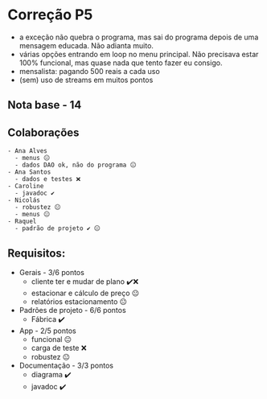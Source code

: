 # Correção P5

  - a exceção não quebra o programa, mas sai do programa depois de uma mensagem educada. Não adianta muito.
  - várias opções entrando em loop no menu principal. Não precisava estar 100% funcional, mas quase nada que tento fazer eu consigo.
  - mensalista: pagando 500 reais a cada uso
  - (sem) uso de streams em muitos pontos

## Nota base - 14 

## Colaborações
    - Ana Alves
	  - menus 😐
	  - dados DAO ok, não do programa 😐
	- Ana Santos
	  - dados e testes ❌
	- Caroline
	  - javadoc ✔️
	- Nicolás
	  - robustez 😐
	  - menus 😐
	- Raquel 
	  - padrão de projeto ✔️ 😐
	
## Requisitos:
  - Gerais - 3/6 pontos 
    - cliente ter e mudar de plano ✔️❌
    - estacionar e cálculo de preço 😐
    - relatórios estacionamento 😐
  - Padrões de projeto - 6/6 pontos
    - Fábrica ✔️  
  - App - 2/5 pontos
    - funcional 😐
    - carga de teste ❌
    - robustez 😐
  - Documentação  - 3/3 pontos
    - diagrama ✔️
    - javadoc ✔️